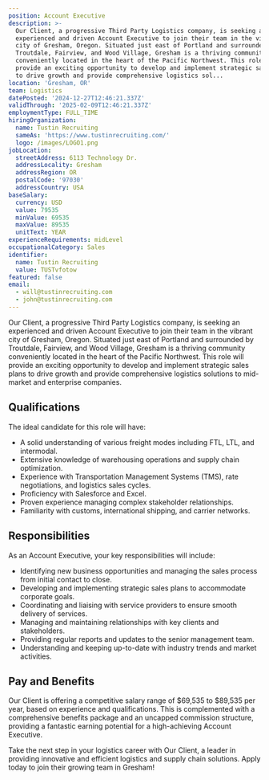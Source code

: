 ```yaml
---
position: Account Executive
description: >-
  Our Client, a progressive Third Party Logistics company, is seeking an
  experienced and driven Account Executive to join their team in the vibrant
  city of Gresham, Oregon. Situated just east of Portland and surrounded by
  Troutdale, Fairview, and Wood Village, Gresham is a thriving community
  conveniently located in the heart of the Pacific Northwest. This role will
  provide an exciting opportunity to develop and implement strategic sales plans
  to drive growth and provide comprehensive logistics sol...
location: 'Gresham, OR'
team: Logistics
datePosted: '2024-12-27T12:46:21.337Z'
validThrough: '2025-02-09T12:46:21.337Z'
employmentType: FULL_TIME
hiringOrganization:
  name: Tustin Recruiting
  sameAs: 'https://www.tustinrecruiting.com/'
  logo: /images/LOGO1.png
jobLocation:
  streetAddress: 6113 Technology Dr.
  addressLocality: Gresham
  addressRegion: OR
  postalCode: '97030'
  addressCountry: USA
baseSalary:
  currency: USD
  value: 79535
  minValue: 69535
  maxValue: 89535
  unitText: YEAR
experienceRequirements: midLevel
occupationalCategory: Sales
identifier:
  name: Tustin Recruiting
  value: TUSTvfotow
featured: false
email:
  - will@tustinrecruiting.com
  - john@tustinrecruiting.com
---
```




Our Client, a progressive Third Party Logistics company, is seeking an experienced and driven Account Executive to join their team in the vibrant city of Gresham, Oregon. Situated just east of Portland and surrounded by Troutdale, Fairview, and Wood Village, Gresham is a thriving community conveniently located in the heart of the Pacific Northwest. This role will provide an exciting opportunity to develop and implement strategic sales plans to drive growth and provide comprehensive logistics solutions to mid-market and enterprise companies.

## Qualifications

The ideal candidate for this role will have:

- A solid understanding of various freight modes including FTL, LTL, and intermodal.
- Extensive knowledge of warehousing operations and supply chain optimization.
- Experience with Transportation Management Systems (TMS), rate negotiations, and logistics sales cycles.
- Proficiency with Salesforce and Excel.
- Proven experience managing complex stakeholder relationships.
- Familiarity with customs, international shipping, and carrier networks.

## Responsibilities

As an Account Executive, your key responsibilities will include:

- Identifying new business opportunities and managing the sales process from initial contact to close.
- Developing and implementing strategic sales plans to accommodate corporate goals.
- Coordinating and liaising with service providers to ensure smooth delivery of services.
- Managing and maintaining relationships with key clients and stakeholders.
- Providing regular reports and updates to the senior management team.
- Understanding and keeping up-to-date with industry trends and market activities.

## Pay and Benefits

Our Client is offering a competitive salary range of $69,535 to $89,535 per year, based on experience and qualifications. This is complemented with a comprehensive benefits package and an uncapped commission structure, providing a fantastic earning potential for a high-achieving Account Executive.

Take the next step in your logistics career with Our Client, a leader in providing innovative and efficient logistics and supply chain solutions. Apply today to join their growing team in Gresham!
